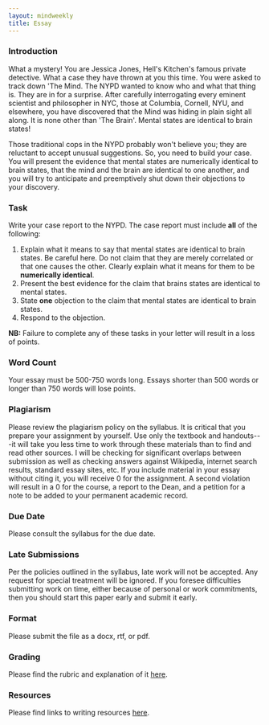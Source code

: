 ```yaml
---
layout: mindweekly
title: Essay
---
```

### Introduction

What a mystery! You are Jessica Jones, Hell's Kitchen's famous private detective. What a case they have thrown at you this time. You were asked to track down 'The Mind. The NYPD wanted to know who and what that thing is. They are in for a surprise. After carefully interrogating every eminent scientist and philosopher in NYC, those at Columbia, Cornell, NYU, and elsewhere, you have discovered that the Mind was hiding in plain sight all along. It is none other than 'The Brain'. Mental states are identical to brain states!

Those traditional cops in the NYPD probably won't believe you; they are reluctant to accept unusual suggestions. So, you need to build your case. You will present the evidence that mental states  are numerically identical to brain states, that the mind and the brain are identical to one another, and you will try to anticipate and preemptively shut down their objections to your discovery.  
  
### Task

Write your case report to the NYPD. The case report must include **all** of the following:  
1. Explain what it means to say that mental states are identical to brain states. Be careful here. Do not claim that they are merely correlated or that one causes the other. Clearly explain what it means for them to be  **numerically identical**. 
2. Present the best evidence for the claim that brains states are identical to mental states.   
3. State **one** objection to the claim that mental states are identical to brain states.
4. Respond to the objection.      

**NB:** Failure to complete any of these tasks in your letter will result in a loss of points. 

### Word Count

Your essay must be 500-750 words long. Essays shorter than 500 words or longer than 750 words will lose points.

### Plagiarism

Please review the plagiarism policy on the syllabus. It is critical that you prepare your assignment by yourself. Use only the textbook and handouts---it will take you less time to work through these materials than to find and read other sources. I will be checking for significant overlaps between submission as well as checking answers against Wikipedia, internet search results, standard essay sites, etc. If you include material in your essay without citing it, you will receive 0 for the assignment. A second violation will result in a 0 for the course, a report to the Dean, and a petition for a note to be added to your permanent academic record. 

### Due Date
Please consult the syllabus for the due date.

### Late Submissions

Per the policies outlined in the syllabus, late work will not be accepted. Any request for special treatment will be ignored. If you foresee difficulties submitting work on time, either because of personal or work commitments, then you should start this paper early and submit it early. 

### Format
Please submit the file as a docx, rtf, or pdf. 

### Grading
Please find the rubric and explanation of it [here](/resources/grading/).

### Resources
Please find links to writing resources [here](/resources/).








